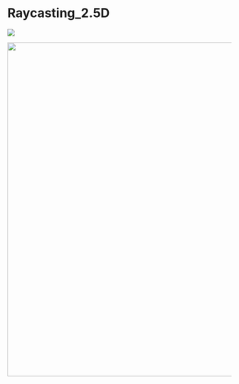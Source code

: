 # Raycasting_2.5D
[![](https://img.shields.io/badge/Language-C#-Green)]()

<img src="./Gifs~/preview.gif" width="750">
